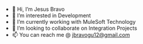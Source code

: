- 👋 Hi, I’m Jesus Bravo
- 👀 I’m interested in Development
- 🌱 I’m currently working with MuleSoft Technology
- 💞️ I’m looking to collaborate on Integration Projects
- 📫 You can reach me @ jbravogu12@gmail.com

<!---
jbravogu/jbravogu is a ✨ special ✨ repository because its `README.md` (this file) appears on your GitHub profile.
You can click the Preview link to take a look at your changes.
--->
